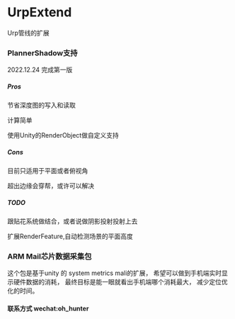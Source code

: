 # UrpExtend
 Urp管线的扩展

### PlannerShadow支持
2022.12.24 完成第一版

##### Pros
节省深度图的写入和读取

计算简单

使用Unity的RenderObject做自定义支持
##### Cons

目前只适用于平面或者俯视角

超出边缘会穿帮，或许可以解决

##### TODO
跟贴花系统做结合，或者说做阴影投射投射上去

扩展RenderFeature,自动检测场景的平面高度

### ARM Mail芯片数据采集包
这个包是基于unity 的 system metrics mali的扩展，
希望可以做到手机端实时显示硬件数据的消耗，
最终目标是能一眼就看出手机端哪个消耗最大，
减少定位优化的时间。




#### 联系方式 wechat:oh_hunter